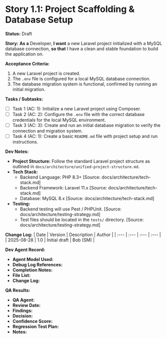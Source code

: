 # Story 1.1: Project Scaffolding & Database Setup

**Status:** Draft

**Story:**
**As a** Developer,
**I want** a new Laravel project initialized with a MySQL database connection,
**so that** I have a clean and stable foundation to build the application on.

**Acceptance Criteria:**
1.  A new Laravel project is created.
2.  The `.env` file is configured for a local MySQL database connection.
3.  The database migration system is functional, confirmed by running an initial migration.

**Tasks / Subtasks:**
- [ ] Task 1 (AC: 1): Initialize a new Laravel project using Composer.
- [ ] Task 2 (AC: 2): Configure the `.env` file with the correct database credentials for the local MySQL environment.
- [ ] Task 3 (AC: 3): Create and run an initial database migration to verify the connection and migration system.
- [ ] Task 4 (AC: 1): Create a basic `README.md` file with project setup and run instructions.

**Dev Notes:**
*   **Project Structure:** Follow the standard Laravel project structure as outlined in `docs/architecture/unified-project-structure.md`.
*   **Tech Stack:**
    *   Backend Language: PHP 8.3+ [Source: docs/architecture/tech-stack.md]
    *   Backend Framework: Laravel 11.x [Source: docs/architecture/tech-stack.md]
    *   Database: MySQL 8.x [Source: docs/architecture/tech-stack.md]
*   **Testing:**
    *   Backend testing will use Pest / PHPUnit. [Source: docs/architecture/testing-strategy.md]
    *   Test files should be located in the `tests/` directory. [Source: docs/architecture/testing-strategy.md]

**Change Log:**
| Date | Version | Description | Author |
| :--- | :--- | :--- | :--- |
| 2025-08-28 | 1.0 | Initial draft | Bob (SM) |

**Dev Agent Record:**
*   **Agent Model Used:**
*   **Debug Log References:**
*   **Completion Notes:**
*   **File List:**
*   **Change Log:**

**QA Results:**
*   **QA Agent:**
*   **Review Date:**
*   **Findings:**
*   **Decision:**
*   **Confidence Score:**
*   **Regression Test Plan:**
*   **Notes:**